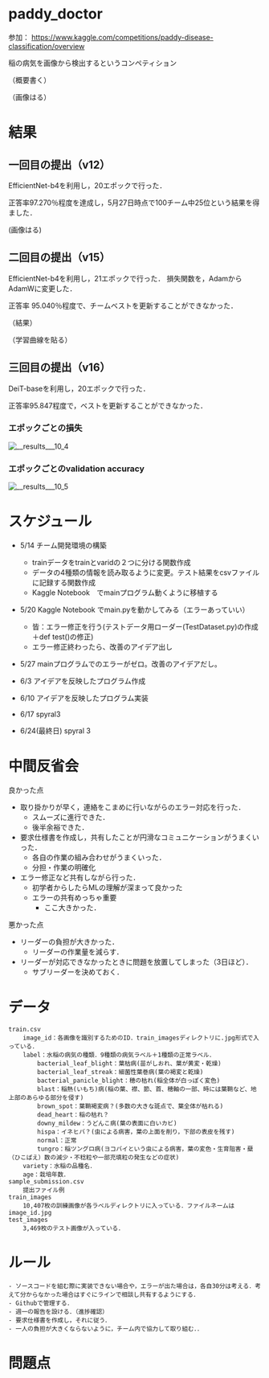 # paddy_doctor

参加：
https://www.kaggle.com/competitions/paddy-disease-classification/overview

稲の病気を画像から検出するというコンペティション

（概要書く）

（画像はる）

# 結果
## 一回目の提出（v12）
EfficientNet-b4を利用し，20エポックで行った．

正答率97.270％程度を達成し，5月27日時点で100チーム中25位という結果を得ました．

(画像はる)


## 二回目の提出（v15）
EfficientNet-b4を利用し，21エポックで行った．
損失関数を，AdamからAdamWに変更した．

正答率 95.040％程度で、チームベストを更新することができなかった．

（結果）

（学習曲線を貼る）

## 三回目の提出（v16）
DeiT-baseを利用し，20エポックで行った．

正答率95.847程度で，ベストを更新することができなかった．

### エポックごとの損失
![__results___10_4](https://user-images.githubusercontent.com/74422064/171313825-1c99b8e2-4d72-4b47-84e3-7a052d279126.png)

### エポックごとのvalidation accuracy
![__results___10_5](https://user-images.githubusercontent.com/74422064/171313848-1edfec0e-6ca1-4bdd-9b9a-13df818f8bfe.png)

# スケジュール
- 5/14 チーム開発環境の構築
    - trainデータをtrainとvaridの２つに分ける関数作成
    - データの4種類の情報を読み取るように変更。テスト結果をcsvファイルに記録する関数作成
    - Kaggle Notebook　でmainプログラム動くように移植する

- 5/20 Kaggle Notebook でmain.pyを動かしてみる（エラーあっていい）
    - 皆：エラー修正を行う(テストデータ用ローダー(TestDataset.py)の作成＋def test()の修正)
    - エラー修正終わったら、改善のアイデア出し

- 5/27 mainプログラムでのエラーがゼロ。改善のアイデアだし。

- 6/3 アイデアを反映したプログラム作成

- 6/10 アイデアを反映したプログラム実装

- 6/17 spyral3

- 6/24(最終日) spyral 3

# 中間反省会
良かった点
- 取り掛かりが早く，連絡をこまめに行いながらのエラー対応を行った．
    - スムーズに進行できた．
    - 後半余裕できた．
- 要求仕様書を作成し，共有したことが円滑なコミュニケーションがうまくいった．
    - 各自の作業の組み合わせがうまくいった．
    - 分担・作業の明確化
- エラー修正など共有しながら行った．
    - 初学者からしたらMLの理解が深まって良かった
    - エラーの共有めっちゃ重要
        - ここ大きかった．

悪かった点
- リーダーの負担が大きかった．
    - リーダーの作業量を減らす．
- リーダーが対応できなかったときに問題を放置してしまった（3日ほど）．
    - サブリーダーを決めておく．



# データ
    train.csv
        image_id：各画像を識別するためのID．train_imagesディレクトリに.jpg形式で入っている．
        label：水稲の病気の種類．9種類の病気ラベル＋1種類の正常ラベル．
            bacterial_leaf_blight：葉枯病(苗がしおれ、葉が黄変・乾燥)
            bacterial_leaf_streak：細菌性葉巻病(葉の褐変と乾燥)
            bacterial_panicle_blight：穂の枯れ(稲全体が白っぽく変色)
            blast：稲熱(いもち)病(稲の葉、襟、節、首、穂軸の一部、時には葉鞘など、地上部のあらゆる部分を侵す)
            brown_spot：葉鞘褐変病？(多数の大きな斑点で、葉全体が枯れる)
            dead_heart：稲の枯れ？
            downy_mildew：うどんこ病(葉の表面に白いカビ)
            hispa：イネヒバ？(虫による病害，葉の上面を削り，下部の表皮を残す)
            normal：正常
            tungro：稲ツングロ病(ヨコバイという虫による病害，葉の変色・生育阻害・蘖（ひこばえ）数の減少・不稔粒や一部充填粒の発生などの症状)
        variety：水稲の品種名．
        age：栽培年数．
    sample_submission.csv
        提出ファイル例
    train_images
        10,407枚の訓練画像が各ラベルディレクトリに入っている．ファイルネームはimage_id.jpg
    test_images
        3,469枚のテスト画像が入っている．
# ルール
    - ソースコードを組む際に実装できない場合や，エラーが出た場合は，各自30分は考える．考えて分からなかった場合はすぐにラインで相談し共有するようにする．
    - Githubで管理する．
    - 週一の報告を設ける．（進捗確認）
    - 要求仕様書を作成し，それに従う．
    - 一人の負担が大きくならないように，チーム内で協力して取り組む．．


# 問題点
    

